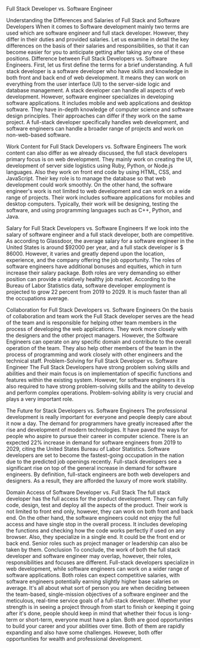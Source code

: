 Full Stack Developer vs. Software Engineer

Understanding the Differences and Salaries of Full Stack and Software Developers
When it comes to Software development mainly two terms are used which are software engineer and full stack developer. However, they differ in their duties and provided salaries. Let us examine in detail the key differences on the basis of their salaries and responsibilities, so that it can become easier for you to anticipate getting after taking any one of these positions. 
Difference between Full Stack Developers vs. Software Engineers.
First, let us first define the terms for a brief understanding. A full stack developer is a software developer who have skills and knowledge in both front and back end of web development. It means they can work on everything from the user interface (UI) to the server-side logic and database management. A stack developer can handle all aspects of web development. However, software engineer specializes in developing software applications. It includes mobile and web applications and desktop software. They have in-depth knowledge of computer science and software design principles. Their approaches can differ if they work on the same project. A full-stack developer specifically handles web development, and software engineers can handle a broader range of projects and work on non-web-based software.

Work Content for Full Stack Developers vs. Software Engineers
The work content can also differ as we already discussed, the full stack developers primary focus is on web development. They mainly work on creating the UI, development of server side logistics using Ruby, Python, or Node.js languages. Also they work on front end code by using HTML, CSS, and JavaScript. Their key role is to manage the database so that web development could work smoothly.  On the other hand, the software engineer's work is not limited to web development and can work on a wide range of projects. Their work includes software applications for mobiles and desktop computers. Typically, their work will be designing, testing the software, and using programming languages such as C++, Python, and Java.

Salary for Full Stack Developers vs. Software Engineers
If we look into the salary of software engineer and a full stack developer, both are competitive. As according to Glassdoor, the average salary for a software engineer in the United States is around $92000 per year, and a full stack developer is $ 86000. However, it varies and greatly depend upon the location, experience, and the company offering the job opportunity.  The roles of software engineers have additional bonuses and equities, which in turn increase their salary package. Both roles are very demanding so either position can provide a relatively healthy job market. According to the Bureau of Labor Statistics data, software developer employment is projected to grow 22 percent from 2019 to 2029. It is much faster than all the occupations average.

Collaboration for Full Stack Developers vs. Software Engineers
On the basis of collaboration and team work the Full Stack developer serves are the head of the team and is responsible for helping other team members in the process of developing the web applications. They work more closely with the designers and the other project managers. However, the Software Engineers can operate on any specific domain and contribute to the overall operation of the team. They also help other members of the team in the process of programming and work closely with other engineers and the technical staff.
Problem-Solving for Full Stack Developer vs. Software Engineer
The Full Stack Developers have strong problem solving skills and abilities and their main focus is on implementation of specific functions and features within the existing system. However, for software engineers it is also required to have strong problem-solving skills and the ability to develop and perform complex operations. Problem-solving ability is very crucial and plays a very important role.

The Future for Stack Developers vs. Software Engineers
The professional development is really important for everyone and people deeply care about it now a day. The demand for programmers have greatly increased after the rise and development of modern technologies. It have paved the ways for people who aspire to pursue their career in computer science. There is an expected 22% increase in demand for software engineers from 2019 to 2029, citing the United States Bureau of Labor Statistics. Software developers are set to become the fastest-going occupation in the nation due to the predicted job openings recently. Full-stack developers see a significant rise on top of the general increase in demand for software engineers. By definition, full-stack engineers are both web developers and designers. As a result, they are afforded the luxury of more work stability.

Domain Access of Software Developer vs. Full Stack 
The full stack developer has the full access for the product development. They can fully code, design, test and deploy all the aspects of the product. Their work is not limited to front end only, however, they can work on both front and back end. On the other hand, the software engineers could not enjoy the full access and have single stop in the overall process. It includes developing the functions and checking how the code works perfectly if used on any browser. Also, they specialize in a single end. It could be the front end or back end. Senior roles such as project manager or leadership can also be taken by them.
Conclusion
To conclude, the work of both the full stack developer and software engineer may overlap, however, their roles, responsibilities and focuses are different. Full-stack developers specialize in web development, while software engineers can work on a wider range of software applications. Both roles can expect competitive salaries, with software engineers potentially earning slightly higher base salaries on average. It's all about what sort of person you are when deciding between the team-based, single-mission objectives of a software engineer and the meticulous, real-time service goals of a full-stack developer. Whether your strength is in seeing a project through from start to finish or keeping it going after it's done, people should keep in mind that whether their focus is long-term or short-term, everyone must have a plan. Both are good opportunities to build your career and your abilities over time. Both of them are rapidly expanding and also have some challenges. However, both offer opportunities for wealth and professional development.
